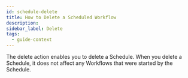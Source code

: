 ```yaml
---
id: schedule-delete
title: How to Delete a Scheduled Workflow
description:  
sidebar_label: Delete
tags:
  - guide-context
---
```


The delete action enables you to delete a Schedule. When you delete a Schedule, it does not affect any Workflows that were started by the Schedule.

